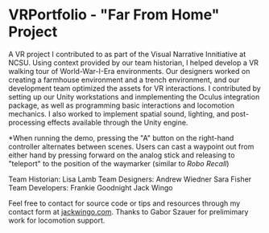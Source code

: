 # VRPortfolio - "Far From Home" Project

A VR project I contributed to as part of the Visual Narrative Innitiative at NCSU. Using context provided by our team historian, I helped develop a VR walking tour of World-War-I-Era environments. Our designers worked on creating a farmhouse environment and a trench environment, and our development team optimized the assets for VR interactions. I contributed by setting up our Unity workstations and inmplementing the Oculus integration package, as well as programming basic interactions and locomotion mechanics. I also worked to implement spatial sound, lighting, and post-processing effects available through the Unity engine.

\*When running the demo, pressing the "A" button on the right-hand controller alternates between scenes. Users can cast a waypoint out from either hand by pressing forward on the analog stick and releasing to "teleport" to the position of the waymarker (similar to *Robo Recall*)

Team Historian:   Lisa Lamb
Team Designers:   Andrew Wiedner
                  Sara Fisher
Team Developers:  Frankie Goodnight
                  Jack Wingo
                  
    
Feel free to contact for source code or tips and resources through my contact form at <a href=https://jackwingo.com>jackwingo.com</a>. Thanks to Gabor Szauer for prelimimary work for locomotion support.
